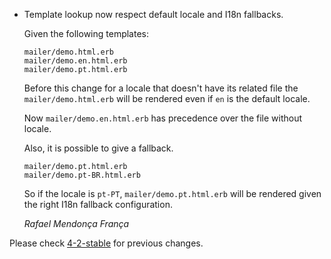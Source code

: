 * Template lookup now respect default locale and I18n fallbacks.

  Given the following templates:

      mailer/demo.html.erb
      mailer/demo.en.html.erb
      mailer/demo.pt.html.erb

  Before this change for a locale that doesn't have its related file the `mailer/demo.html.erb` will
  be rendered even if `en` is the default locale.

  Now `mailer/demo.en.html.erb` has precedence over the file without locale.

  Also, it is possible to give a fallback.

      mailer/demo.pt.html.erb
      mailer/demo.pt-BR.html.erb

  So if the locale is `pt-PT`, `mailer/demo.pt.html.erb` will be rendered given the right I18n
  fallback configuration.

  *Rafael Mendonça França*

Please check [4-2-stable](https://github.com/rails/rails/blob/4-2-stable/actionmailer/CHANGELOG.md) for previous changes.
